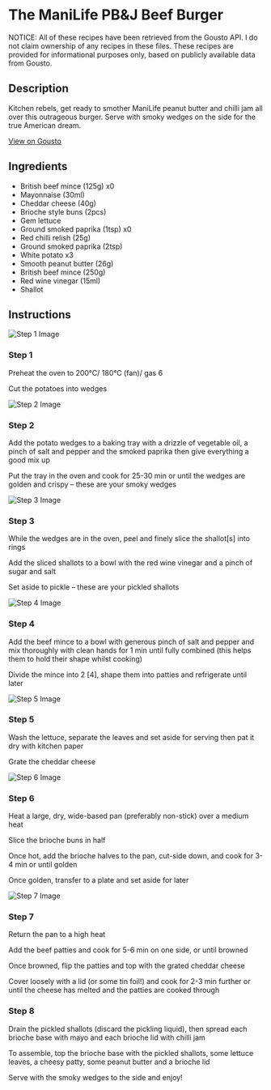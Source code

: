 # The ManiLife PB&J Beef Burger

NOTICE: All of these recipes have been retrieved from the Gousto API. I do not claim ownership of any recipes in these files. These recipes are provided for informational purposes only, based on publicly available data from Gousto.

## Description

Kitchen rebels, get ready to smother ManiLife peanut butter and chilli jam all over this outrageous burger. Serve with smoky wedges on the side for the true American dream.

[View on Gousto](https://www.gousto.co.uk/recipes/cookbook/the-manilife-pb-j-beef-burger)

## Ingredients

- British beef mince (125g) x0
- Mayonnaise (30ml)
- Cheddar cheese (40g)
- Brioche style buns (2pcs)
- Gem lettuce
- Ground smoked paprika (1tsp) x0
- Red chilli relish (25g)
- Ground smoked paprika (2tsp)
- White potato x3
- Smooth peanut butter (26g)
- British beef mince (250g)
- Red wine vinegar (15ml)
- Shallot

## Instructions

![Step 1 Image](https://production-media.gousto.co.uk/cms/recipe-step-image/step-1-copy-1619713653509-x200.jpg)

### Step 1

Preheat the oven to 200°C/ 180°C (fan)/ gas 6

Cut the potatoes into wedges

![Step 2 Image](https://production-media.gousto.co.uk/cms/recipe-step-image/step-2-copy-1619713667833-x200.jpg)

### Step 2

Add the potato wedges to a baking tray with a drizzle of vegetable oil, a pinch of salt and pepper and the smoked paprika then give everything a good mix up

Put the tray in the oven and cook for 25-30 min or until the wedges are golden and crispy – these are your smoky wedges

![Step 3 Image](https://production-media.gousto.co.uk/cms/recipe-step-image/step-3-copy-1619713705831-x200.jpg)

### Step 3

While the wedges are in the oven, peel and finely slice the shallot<span class="text-danger">[s] </span>into rings

Add the sliced shallots to a bowl with the red wine vinegar and a pinch of sugar and salt

Set aside to pickle – these are your pickled shallots

![Step 4 Image](https://production-media.gousto.co.uk/cms/recipe-step-image/step-4-copy-1619713748075-x200.jpg)

### Step 4

Add the beef mince to a bowl with generous pinch of salt and pepper and mix thoroughly with clean hands for 1 min until fully combined (this helps them to hold their shape whilst cooking)

Divide the mince into 2 <span class="text-danger">[4]</span>, shape them into patties and refrigerate until later

![Step 5 Image](https://production-media.gousto.co.uk/cms/recipe-step-image/step-5-1648481833908-x200.jpg)

### Step 5

Wash the lettuce, separate the leaves and set aside for serving then pat it dry with kitchen paper

Grate the cheddar cheese

![Step 6 Image](https://production-media.gousto.co.uk/cms/recipe-step-image/step-6-copy-1619713829879-x200.jpg)

### Step 6

Heat a large, dry, wide-based pan (preferably non-stick) over a medium heat

Slice the brioche buns in half

Once hot, add the brioche halves to the pan, cut-side down, and cook for 3-4 min or until golden

Once golden, transfer to a plate and set aside for later

![Step 7 Image](https://production-media.gousto.co.uk/cms/recipe-step-image/step-7-copy-1619713845992-x200.jpg)

### Step 7

Return the pan to a high heat

Add the beef patties and cook for 5-6 min on one side, or until browned

Once browned, flip the patties and top with the grated cheddar cheese

Cover loosely with a lid (or some tin foil!) and cook for 2-3 min further or until the cheese has melted and the patties are cooked through

### Step 8

Drain the pickled shallots (discard the pickling liquid), then spread each brioche base with mayo and each brioche lid with chilli jam

To assemble, top the brioche base with the pickled shallots, some lettuce leaves, a cheesy patty, some peanut butter and a brioche lid

Serve with the smoky wedges to the side and enjoy!

